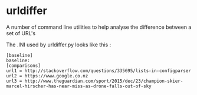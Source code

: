 # urldiffer
A number of command line utilities to help analyse the difference between a set of URL's

The .INI used by urldiffer.py looks like this :

    [baseline]
    baseline: 
    [comparisons]
    url1 = http://stackoverflow.com/questions/335695/lists-in-configparser
    url2 = https://www.google.co.nz
    url3 = http://www.theguardian.com/sport/2015/dec/23/champion-skier-marcel-hirscher-has-near-miss-as-drone-falls-out-of-sky

